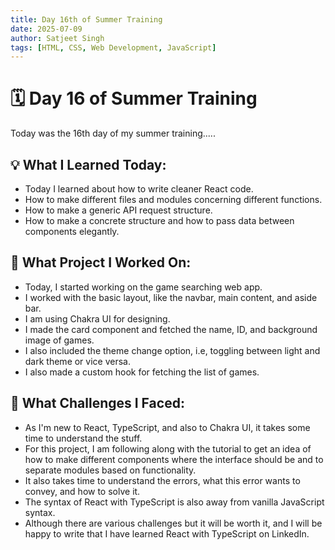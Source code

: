```yaml
---
title: Day 16th of Summer Training
date: 2025-07-09
author: Satjeet Singh
tags: [HTML, CSS, Web Development, JavaScript]
---
```


# 🗓️ Day 16 of Summer Training
Today was the 16th day of my summer training.....

## 💡 What I Learned Today:
- Today I learned about how to write cleaner React code.
- How to make different files and modules concerning different functions.
- How to make a generic API request structure.
- How to make a concrete structure and how to pass data between components elegantly.

## 📝 What Project I Worked On:
- Today, I started working on the game searching web app.
- I worked with the basic layout, like the navbar, main content, and aside bar.
- I am using Chakra UI for designing.
- I made the card component and fetched the name, ID, and background image of games.
- I also included the theme change option, i.e, toggling between light and dark theme or vice versa.
- I also made a custom hook for fetching the list of games.


## 🎯 What Challenges I Faced:
- As I'm new to React, TypeScript, and also to Chakra UI, it takes some time to understand the stuff.
- For this project, I am following along with the tutorial to get an idea of how to make different components where the interface should be and to separate modules based on functionality.
- It also takes time to understand the errors, what this error wants to convey, and how to solve it.
- The syntax of React with TypeScript is also away from vanilla JavaScript syntax.
- Although there are various challenges but it will be worth it, and I will be happy to write that I have learned React with TypeScript on LinkedIn.

